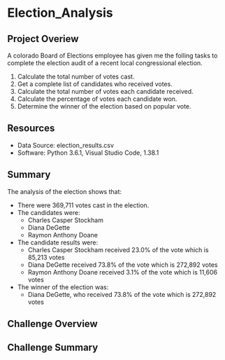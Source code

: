 # Election_Analysis

## Project Overiew
A colorado Board of Elections employee has given me the folling tasks to complete the election audit of a recent local congressional election.
  1. Calculate the total number of votes cast.
  2. Get a complete list of candidates who received votes.
  3. Calculate the total number of votes each candidate received.
  4. Calculate the percentage of votes each candidate won.
  5. Determine the winner of the election based on popular vote.

## Resources
- Data Source: election_results.csv
- Software: Python 3.6.1, Visual Studio Code, 1.38.1

## Summary
The analysis of the election shows that:
  - There were 369,711 votes cast in the election.
  - The candidates were:
    - Charles Casper Stockham
    - Diana DeGette
    - Raymon Anthony Doane
  - The candidate results were:
    - Charles Casper Stockham received 23.0% of the vote which is 85,213 votes
    - Diana DeGette received 73.8% of the vote which is 272,892 votes
    - Raymon Anthony Doane received 3.1% of the vote which is 11,606 votes
  - The winner of the election was:
    - Diana DeGette, who received 73.8% of the vote which is 272,892 votes

## Challenge Overview

## Challenge Summary
